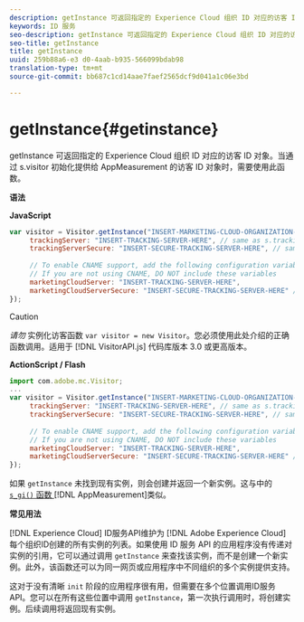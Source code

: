 ```yaml
---
description: getInstance 可返回指定的 Experience Cloud 组织 ID 对应的访客 ID 对象。当通过 s.visitor 初始化提供给 AppMeasurement 的访客 ID 对象时，需要使用此函数。
keywords: ID 服务
seo-description: getInstance 可返回指定的 Experience Cloud 组织 ID 对应的访客 ID 对象。当通过 s.visitor 初始化提供给 AppMeasurement 的访客 ID 对象时，需要使用此函数。
seo-title: getInstance
title: getInstance
uuid: 259b88a6-e3 d0-4aab-b935-566099bdab98
translation-type: tm+mt
source-git-commit: bb687c1cd14aae7faef2565dcf9d041a1c06e3bd

---
```



# getInstance{#getinstance}

getInstance 可返回指定的 Experience Cloud 组织 ID 对应的访客 ID 对象。当通过 s.visitor 初始化提供给 AppMeasurement 的访客 ID 对象时，需要使用此函数。

**语法**

**JavaScript**

```js
var visitor = Visitor.getInstance("INSERT-MARKETING-CLOUD-ORGANIZATION-ID-HERE", { 
     trackingServer: "INSERT-TRACKING-SERVER-HERE", // same as s.trackingServer 
     trackingServerSecure: "INSERT-SECURE-TRACKING-SERVER-HERE", // same as s.trackingServerSecure 
 
     // To enable CNAME support, add the following configuration variables 
     // If you are not using CNAME, DO NOT include these variables 
     marketingCloudServer: "INSERT-TRACKING-SERVER-HERE", 
     marketingCloudServerSecure: "INSERT-SECURE-TRACKING-SERVER-HERE" // same as s.trackingServerSecure 
});
```

>[!CAUTION]
>
>*请勿* 实例化访客函数 `var visitor = new Visitor`。您必须使用此处介绍的正确函数调用。适用于 [!DNL VisitorAPI.js] 代码库版本 3.0 或更高版本。

**ActionScript / Flash**

```js
import com.adobe.mc.Visitor; 
... 
var visitor = Visitor.getInstance("INSERT-MARKETING-CLOUD-ORGANIZATION-ID-HERE", { 
     trackingServer: "INSERT-TRACKING-SERVER-HERE", // same as s.trackingServer 
     trackingServerSecure: "INSERT-SECURE-TRACKING-SERVER-HERE", // same as s.trackingServerSecure 
 
     // To enable CNAME support, add the following configuration variables 
     // If you are not using CNAME, DO NOT include these variables 
     marketingCloudServer: "INSERT-TRACKING-SERVER-HERE", 
     marketingCloudServerSecure: "INSERT-SECURE-TRACKING-SERVER-HERE" // same as s.trackingServerSecure 
});
```

如果 `getInstance` 未找到现有实例，则会创建并返回一个新实例。这与中的 [`s_gi()` 函数 ](https://marketing.adobe.com/resources/help/en_US/sc/implement/?f=function_s_gi.html)[!DNL AppMeasurement]类似。

**常见用法**

[!DNL Experience Cloud] ID服务API维护为 [!DNL Adobe Experience Cloud] 每个组织ID创建的所有实例的列表。如果使用 ID 服务 API 的应用程序没有传递对实例的引用，它可以通过调用 `getInstance` 来查找该实例，而不是创建一个新实例。此外，该函数还可以为同一网页或应用程序中不同组织的多个实例提供支持。

这对于没有清晰 `init` 阶段的应用程序很有用，但需要在多个位置调用ID服务API。您可以在所有这些位置中调用 `getInstance`，第一次执行调用时，将创建实例。后续调用将返回现有实例。
